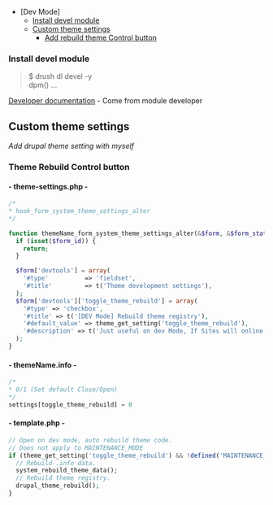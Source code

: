 * [Dev Mode]
	* [Install devel module](#install-devel-module)
	* [Custom theme settings](#custom-theme-settings)
	  * [Add rebuild theme Control button](#theme-rebuild-control-button)

### Install devel module

>  $ drush dl devel -y  
>  dpm() ...

[Developer documentation](http://ratatosk.net/drupal/tutorials/debugging-drupal.html) - Come from module developer

## Custom theme settings
*Add drupal theme setting with myself*

### Theme Rebuild Control button

#### - theme-settings.php -
```php
/*
* hook_form_system_theme_settings_alter
*/

function themeName_form_system_theme_settings_alter(&$form, &$form_state) {
  if (isset($form_id)) {
    return;
  }

  $form['devtools'] = array(
    '#type'          => 'fieldset',
    '#title'         => t('Theme development settings'),
  );
  $form['devtools']['toggle_theme_rebuild'] = array(
    '#type' => 'checkbox',
    '#title' => t('[DEV Mode] Rebuild theme registry'),
    '#default_value' => theme_get_setting('toggle_theme_rebuild'),
    '#description' => t('Just useful on dev Mode, If Sites will online, Plase trun off this setting, Click here <a href="!link">rebuild the theme registry</a> much more information.', array('!link' => 'http://drupal.org/node/173880#theme-registry')),
  );
}

```
#### - themeName.info -
```php
/*
* 0/1 (Set default Close/Open)
*/
settings[toggle_theme_rebuild] = 0
```
#### - template.php -
```php
// Open on dev mode, auto rebuild theme code.
// Does not apply to MAINTENANCE_MODE
if (theme_get_setting('toggle_theme_rebuild') && !defined('MAINTENANCE_MODE')) {
  // Rebuild .info data.
  system_rebuild_theme_data();
  // Rebuild theme registry.
  drupal_theme_rebuild();
}
```
